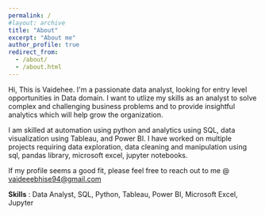```yaml
---
permalink: /
#layout: archive
title: "About"
excerpt: "About me"
author_profile: true
redirect_from:
  - /about/
  - /about.html
---
```


Hi, This is Vaidehee. I'm a passionate data analyst, looking for entry level
opportunities in Data domain. I want to utlize my skills as an analyst to solve 
complex and challenging business problems and to provide insightful analytics
which will help grow the organization. 
 
 I am skilled at automation using python and analytics using SQL, data 
visualization using Tableau, and Power BI. I have worked on multiple projects
requiring data exploration, data cleaning and manipulation using sql, pandas library, 
microsoft excel, jupyter notebooks. 

If my profile seems a good fit, please feel free to reach out to me @
vaideeebhise94@gmail.com

**Skills** : Data Analyst, SQL, Python, Tableau, Power BI, Microsoft Excel, Jupyter


